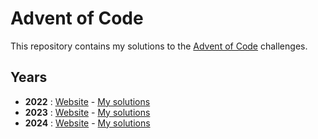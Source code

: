 # Advent of Code

This repository contains my solutions to the [Advent of Code](https://adventofcode.com/) challenges.

## Years
* **2022** : [Website](https://adventofcode.com/2022) - [My solutions](https://github.com/AlexZeGamer/advent-of-code/tree/main/2022)
* **2023** : [Website](https://adventofcode.com/2023) - [My solutions](https://github.com/AlexZeGamer/advent-of-code/tree/main/2023)
* **2024** : [Website](https://adventofcode.com/2024) - [My solutions](https://github.com/AlexZeGamer/advent-of-code/tree/main/2024)
